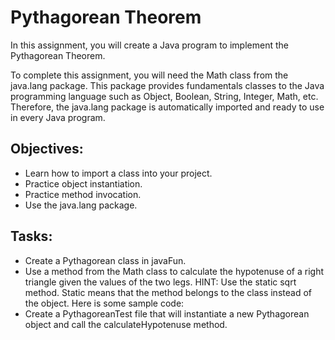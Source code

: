 
# Pythagorean Theorem

In this assignment, you will create a Java program to implement the Pythagorean Theorem.

To complete this assignment, you will need the Math class from the java.lang package. This package provides fundamentals classes to the Java programming language such as Object, Boolean, String, Integer, Math, etc. Therefore, the java.lang package is automatically imported and ready to use in every Java program.

## Objectives:
* Learn how to import a class into your project.
* Practice object instantiation.
* Practice method invocation.
* Use the java.lang package.

## Tasks:
* Create a Pythagorean class in javaFun.
* Use a method from the Math class to calculate the hypotenuse of a right triangle given the values of the two legs. HINT: Use the static sqrt method. Static means that the method belongs to the class instead of the object. Here is some sample code:
* Create a PythagoreanTest file that will instantiate a new Pythagorean object and call the calculateHypotenuse method.
